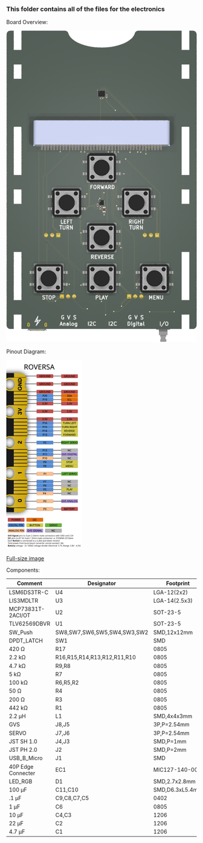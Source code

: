 ### This folder contains all of the files for the electronics

Board Overview:

![FrontPCB](https://github.com/eb8ga/roversa2/blob/main/github/pics/roversaPCBv2.1.2Front.png?raw=true)

Pinout Diagram:

![Pinout](https://github.com/eb8ga/roversa2/blob/main/github/pics/roversaMicrobitPinout-White-scaled.png?raw=true)

[Full-size image](https://raw.githubusercontent.com/eb8ga/roversa2/main/github/pics/roversaMicrobitPinout-White.png)

Components:

| **Comment**        | **Designator**              | **Footprint**         |
|--------------------|-----------------------------|-----------------------|
| LSM6DS3TR-C        | U4                          | LGA-12(2x2)           |
| LIS3MDLTR          | U3                          | LGA-14(2.5x3)         |
| MCP73831T-2ACI/OT  | U2                          | SOT-23-5              |
| TLV62569DBVR       | U1                          | SOT-23-5              |
| SW_Push            | SW8,SW7,SW6,SW5,SW4,SW3,SW2 | SMD,12x12mm           |
| DPDT_LATCH         | SW1                         | SMD                   |
| 420 Ω              | R17                         | 0805                  |
| 2.2 kΩ             | R16,R15,R14,R13,R12,R11,R10 | 0805                  |
| 4.7 kΩ             | R9,R8                       | 0805                  |
| 5 kΩ               | R7                          | 0805                  |
| 100 kΩ             | R6,R5,R2                    | 0805                  |
| 50 Ω               | R4                          | 0805                  |
| 200 Ω              | R3                          | 0805                  |
| 442 kΩ             | R1                          | 0805                  |
| 2.2 μH             | L1                          | SMD,4x4x3mm           |
| GVS                | J8,J5                       | 3P,P=2.54mm           |
| SERVO              | J7,J6                       | 3P,P=2.54mm           |
| JST SH 1.0         | J4,J3                       | SMD,P=1mm             |
| JST PH 2.0         | J2                          | SMD,P=2mm             |
| USB_B_Micro        | J1                          | SMD                   |
| 40P Edge Connecter | EC1                         | MIC127-140-001        |
| LED_RGB            | D1                          | SMD,2.7x2.8mm         |
| 100 μF             | C11,C10                     | SMD,D6.3xL5.4mm       |
| .1 μF              | C9,C8,C7,C5                 | 0402                  |
| 1 μF               | C6                          | 0805                  |
| 10 μF              | C4,C3                       | 1206                  |
| 22 μF              | C2                          | 1206                  |
| 4.7 μF             | C1                          | 1206                  |